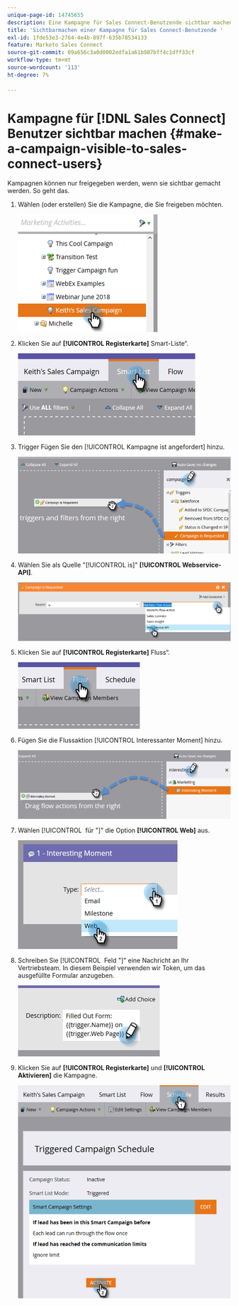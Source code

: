```yaml
---
unique-page-id: 14745655
description: Eine Kampagne für Sales Connect-Benutzende sichtbar machen - Marketo-Dokumente - Produktdokumentation
title: 'Sichtbarmachen einer Kampagne für Sales Connect-Benutzende '
exl-id: 1fde53e3-2764-4e4b-897f-635b78534133
feature: Marketo Sales Connect
source-git-commit: 09a656c3a0d0002edfa1a61b987bff4c1dff33cf
workflow-type: tm+mt
source-wordcount: '113'
ht-degree: 7%

---
```


# Kampagne für [!DNL Sales Connect] Benutzer sichtbar machen {#make-a-campaign-visible-to-sales-connect-users}

Kampagnen können nur freigegeben werden, wenn sie sichtbar gemacht werden. So geht das.

1. Wählen (oder erstellen) Sie die Kampagne, die Sie freigeben möchten.

   ![](assets/make-a-marketing-campaign-visible-msc-1.png)

1. Klicken Sie auf **[!UICONTROL Registerkarte]** Smart-Liste“.

   ![](assets/make-a-marketing-campaign-visible-msc-2.png)

1. Trigger Fügen Sie den [!UICONTROL Kampagne ist angefordert] hinzu.

   ![](assets/make-a-marketing-campaign-visible-msc-3.png)

1. Wählen Sie als Quelle &quot;[!UICONTROL is]&quot; **[!UICONTROL Webservice-API]**.

   ![](assets/make-a-marketing-campaign-visible-msc-4.png)

1. Klicken Sie auf **[!UICONTROL Registerkarte]** Fluss“.

   ![](assets/make-a-marketing-campaign-visible-msc-5.png)

1. Fügen Sie die Flussaktion [!UICONTROL Interessanter Moment] hinzu.

   ![](assets/make-a-marketing-campaign-visible-msc-6.png)

1. Wählen [!UICONTROL &#x200B; für &quot;]&quot; die Option **[!UICONTROL Web]** aus.

   ![](assets/make-a-marketing-campaign-visible-msc-7.png)

1. Schreiben Sie [!UICONTROL &#x200B; Feld &quot;]&quot; eine Nachricht an Ihr Vertriebsteam. In diesem Beispiel verwenden wir Token, um das ausgefüllte Formular anzugeben.

   ![](assets/make-a-marketing-campaign-visible-msc-8.png)

1. Klicken Sie auf **[!UICONTROL Registerkarte]** und **[!UICONTROL Aktivieren]** die Kampagne.

   ![](assets/make-a-marketing-campaign-visible-msc-9.png)
